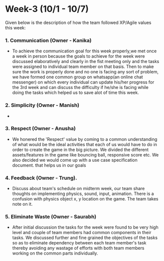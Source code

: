 # Week-3 (10/1 - 10/7)
Given below is the description of how the team followed XP/Agile values this week:

### 1. Communication (Owner - **Kanika**)
* To achieve the communication goal for this week properly,we met once a week in person because the goals to achieve for the week were discussed elaboratively and clearly in the fist meeting only and the tasks were assigned to individual team member on that basis. Then to make sure the work is properly done and no one is facing any sort of problem, we have formed one common group on whatsapp(an online chat messenger) on which every individual can update his/her progress for the 3rd week and can discuss the difficulty if he/she is facing while doing the tasks which helped us to save alot of time this week.

### 2. Simplicity (Owner - **Manish**)
* 

### 3. Respect (Owner - **Anusha**)
* We honered the 'Respect' value by coming to a common understanding of what would be the ideal activities that each of us would have to do in order to create the game in the big picture. We divided the different assets/features in the game like bouncing ball, responsive score etc. We also decided we would come up with a use case specification document. that helps us in our goals

### 4. Feedback (Owner - **Trung**).  
* Discuss about team's schedule on midterm week, our team share thoughts on implementing physics, sound, input, animation. There is a confusion with physics object x, y location on the game. The team takes note on it.

### 5. Eliminate Waste (Owner - **Saurabh**)
* After initial discussion the tasks for the week were found to be very high level and couple of team members had common components in their tasks. We discussed further and fine grained the objectives of the tasks so as to eliminate dependency between each team member's task thereby avoiding any wastage of efforts with both team members working on the common parts individually.
